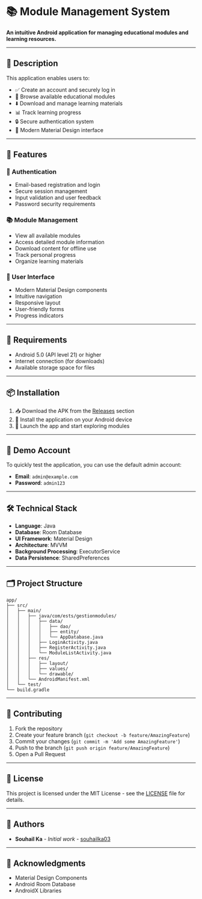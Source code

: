 # 📚 Module Management System

**An intuitive Android application for managing educational modules and learning resources.**

---

## 📝 Description

This application enables users to:

- ✅ Create an account and securely log in
- 📘 Browse available educational modules
- ⬇️ Download and manage learning materials
- 📊 Track learning progress
- 🔒 Secure authentication system
- 📱 Modern Material Design interface

---

## 🚀 Features

### 🔐 Authentication

- Email-based registration and login
- Secure session management
- Input validation and user feedback
- Password security requirements

### 📚 Module Management

- View all available modules
- Access detailed module information
- Download content for offline use
- Track personal progress
- Organize learning materials

### 🎨 User Interface

- Modern Material Design components
- Intuitive navigation
- Responsive layout
- User-friendly forms
- Progress indicators

---

## 📱 Requirements

- Android 5.0 (API level 21) or higher
- Internet connection (for downloads)
- Available storage space for files

---

## 📦 Installation

1. 📥 Download the APK from the [Releases](#) section
2. 📲 Install the application on your Android device
3. 🚀 Launch the app and start exploring modules

---

## 🔑 Demo Account

To quickly test the application, you can use the default admin account:

- **Email**: `admin@example.com`
- **Password**: `admin123`

---

## 🛠️ Technical Stack

- **Language**: Java
- **Database**: Room Database
- **UI Framework**: Material Design
- **Architecture**: MVVM
- **Background Processing**: ExecutorService
- **Data Persistence**: SharedPreferences

---

## 🗂️ Project Structure

```
app/
├── src/
│   ├── main/
│   │   ├── java/com/ests/gestionmodules/
│   │   │   ├── data/
│   │   │   │   ├── dao/
│   │   │   │   ├── entity/
│   │   │   │   └── AppDatabase.java
│   │   │   ├── LoginActivity.java
│   │   │   ├── RegisterActivity.java
│   │   │   └── ModuleListActivity.java
│   │   ├── res/
│   │   │   ├── layout/
│   │   │   ├── values/
│   │   │   └── drawable/
│   │   └── AndroidManifest.xml
│   └── test/
└── build.gradle
```

---

## 🤝 Contributing

1. Fork the repository
2. Create your feature branch (`git checkout -b feature/AmazingFeature`)
3. Commit your changes (`git commit -m 'Add some AmazingFeature'`)
4. Push to the branch (`git push origin feature/AmazingFeature`)
5. Open a Pull Request

---

## 📄 License

This project is licensed under the MIT License - see the [LICENSE](LICENSE) file for details.

---

## 👥 Authors

- **Souhail Ka** - *Initial work* - [souhailka03](https://github.com/souhailka03)

---

## 🙏 Acknowledgments

- Material Design Components
- Android Room Database
- AndroidX Libraries
